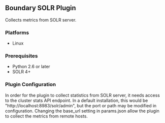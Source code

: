 Boundary SOLR Plugin
-----------------------------
Collects metrics from SOLR server.

### Platforms
- Linux

### Prerequisites
- Python 2.6 or later
- SOLR 4+

### Plugin Configuration

In order for the plugin to collect statistics from SOLR server, it needs access to the cluster stats API endpoint.
In a default installation, this would be "http://localhost:8983/solr/admin", but the port or path may be
modified in configuration. 
Changing the base_url setting in params.json allow the plugin to collect the metrics from remote hosts.
